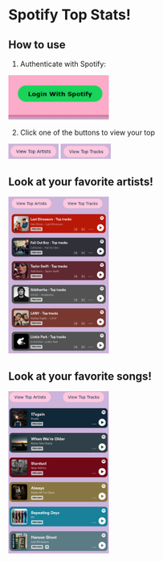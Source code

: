 # Spotify Top Stats!

## How to use
1. Authenticate with Spotify:

<img src='images/login.gif' width=200/>

2. Click one of the buttons to view your top

<img src='images/artists.png' width=100/>
<img src='images/tracks.png' width=100/>

## Look at your favorite artists!
<img src='images/topArtists.png' width=200/>

## Look at your favorite songs!
<img src='images/topTracks.png' width=200/>